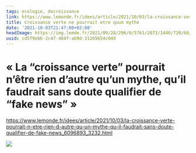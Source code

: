 ```yaml
---
tags: ecologie, decroissance
link: https://www.lemonde.fr/idees/article/2021/10/03/la-croissance-verte-pourrait-n-etre-rien-d-autre-qu-un-mythe-qu-il-faudrait-sans-doute-qualifier-de-fake-news_6096893_3232.html
title: Croissance verte ne pourrait etre quun mythe
date: '2021-10-03T21:47:00+02:00'
headImage: https://img.lemde.fr/2021/09/28/296/0/5761/2873/1440/720/60/0/b9d7fc6_5728676-01-06.jpg
uuid: cd5f9eb6-2c47-484f-ab9d-31165654c04d
---
```


# « La “croissance verte” pourrait n’être rien d’autre qu’un mythe, qu’il faudrait sans doute qualifier de “fake news” »

https://www.lemonde.fr/idees/article/2021/10/03/la-croissance-verte-pourrait-n-etre-rien-d-autre-qu-un-mythe-qu-il-faudrait-sans-doute-qualifier-de-fake-news_6096893_3232.html

![](https://img.lemde.fr/2021/09/28/296/0/5761/2873/1440/720/60/0/b9d7fc6_5728676-01-06.jpg)

